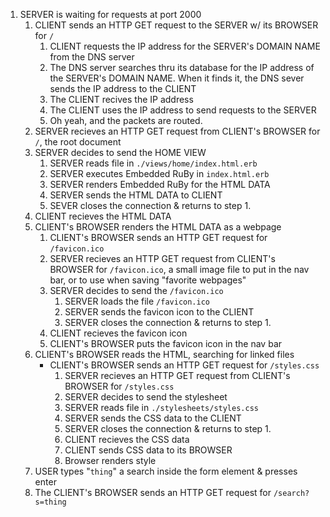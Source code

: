 1. SERVER is waiting for requests at port 2000 
	1. CLIENT sends an HTTP GET request to the SERVER w/ its BROWSER for `/`
		1. CLIENT requests the IP address for the SERVER's DOMAIN NAME from the DNS server 
		2. The DNS server searches thru its database for the IP address of the SERVER's DOMAIN NAME. When it finds it, the DNS sever sends the IP address to the CLIENT 
		3. The CLIENT recives the IP address 
		4. The CLIENT uses the IP address to send requests to the SERVER
		5. Oh yeah, and the packets are routed.   
	2. SERVER recieves an HTTP GET request from CLIENT's BROWSER for `/`, the root document 
	3. SERVER decides to send the HOME VIEW 
		1. SERVER reads file in `./views/home/index.html.erb` 
		2. SERVER executes Embedded RuBy in `index.html.erb` 
		3. SERVER renders Embedded RuBy for the HTML DATA 
		4. SERVER sends the HTML DATA to CLIENT
		5. SEVER closes the connection & returns to step 1. 
	4. CLIENT recieves the HTML DATA 
	5. CLIENT's BROWSER renders the HTML DATA as a webpage 
		1. CLIENT's BROWSER sends an HTTP GET request for `/favicon.ico`
		2. SERVER recieves an HTTP GET request from CLIENT's BROWSER for `/favicon.ico`, a small image file to put in the nav bar, or to use when saving "favorite webpages"
		3. SERVER decides to send the `/favicon.ico`
			1. SERVER loads the file `/favicon.ico` 
			2. SERVER sends the favicon icon to the CLIENT 
			3. SERVER closes the connection & returns to step 1. 
		4. CLIENT recieves the favicon icon  
		5. CLIENT's BROWSER puts the favicon icon in the nav bar 
	6. CLIENT's BROWSER reads the HTML, searching for linked files 
		+ CLIENT's BROWSER sends an HTTP GET request for `/styles.css`
			1. SERVER recieves an HTTP GET request from CLIENT's BROWSER for `/styles.css`
			2. SERVER decides to send the stylesheet 
			3. SERVER reads file in `./stylesheets/styles.css`
			4. SERVER sends the CSS data to the CLIENT 
			5. SERVER closes the connection & returns to step 1. 
			6. CLIENT recieves the CSS data 
			7. CLIENT sends CSS data to its BROWSER 
			8. Browser renders style 
	7. USER types "`thing`" a search inside the form element & presses enter 
	8. The CLIENT's BROWSER sends an HTTP GET request for `/search?s=thing`  